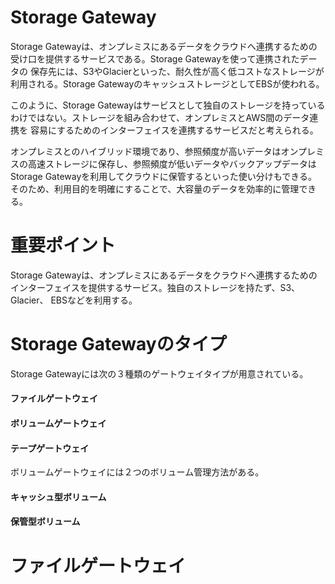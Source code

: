 # Storage Gateway
Storage Gatewayは、オンプレミスにあるデータをクラウドへ連携するための受け口を提供するサービスである。Storage Gatewayを使って連携されたデータの
保存先には、S3やGlacierといった、耐久性が高く低コストなストレージが利用される。Storage GatewayのキャッシュストレージとしてEBSが使われる。

このように、Storage Gatewayはサービスとして独自のストレージを持っているわけではない。ストレージを組み合わせて、オンプレミスとAWS間のデータ連携を
容易にするためのインターフェイスを連携するサービスだと考えられる。

オンプレミスとのハイブリッド環境であり、参照頻度が高いデータはオンプレミスの高速ストレージに保存し、参照頻度が低いデータやバックアップデータは
Storage Gatewayを利用してクラウドに保管するといった使い分けもできる。そのため、利用目的を明確にすることで、大容量のデータを効率的に管理できる。

# 重要ポイント
Storage Gatewayは、オンプレミスにあるデータをクラウドへ連携するためのインターフェイスを提供するサービス。独自のストレージを持たず、S3、Glacier、
EBSなどを利用する。

# Storage Gatewayのタイプ
Storage Gatewayには次の３種類のゲートウェイタイプが用意されている。
#### ファイルゲートウェイ
#### ボリュームゲートウェイ
#### テープゲートウェイ

ボリュームゲートウェイには２つのボリューム管理方法がある。
#### キャッシュ型ボリューム
#### 保管型ボリューム

# ファイルゲートウェイ
